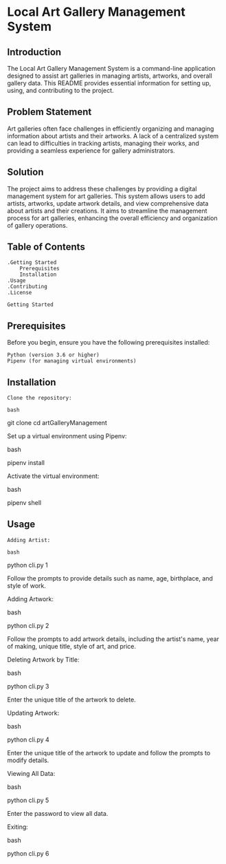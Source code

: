 # Local Art Gallery Management System 

## Introduction

The Local Art Gallery Management System is a command-line application designed to assist art galleries in managing artists, artworks, and overall gallery data. This README provides essential information for setting up, using, and contributing to the project.

## Problem Statement

Art galleries often face challenges in efficiently organizing and managing information about artists and their artworks. A lack of a centralized system can lead to difficulties in tracking artists, managing their works, and providing a seamless experience for gallery administrators.

## Solution

The project aims to address these challenges by providing a digital management system for art galleries. This system allows users to add artists, artworks, update artwork details, and view comprehensive data about artists and their creations. It aims to streamline the management process for art galleries, enhancing the overall efficiency and organization of gallery operations.

## Table of Contents

    .Getting Started
        Prerequisites
        Installation
    .Usage
    .Contributing
    .License

    Getting Started
## Prerequisites

Before you begin, ensure you have the following prerequisites installed:

    Python (version 3.6 or higher)
    Pipenv (for managing virtual environments)

## Installation

    Clone the repository:

    bash

git clone <repository-url>
cd artGalleryManagement

Set up a virtual environment using Pipenv:

bash

pipenv install

Activate the virtual environment:

bash

pipenv shell

## Usage

    Adding Artist:

    bash

python cli.py 1

Follow the prompts to provide details such as name, age, birthplace, and style of work.

Adding Artwork:

bash

python cli.py 2

Follow the prompts to add artwork details, including the artist's name, year of making, unique title, style of art, and price.

Deleting Artwork by Title:

bash

python cli.py 3

Enter the unique title of the artwork to delete.

Updating Artwork:

bash

python cli.py 4

Enter the unique title of the artwork to update and follow the prompts to modify details.

Viewing All Data:

bash

python cli.py 5

Enter the password to view all data.

Exiting:

bash

python cli.py 6
